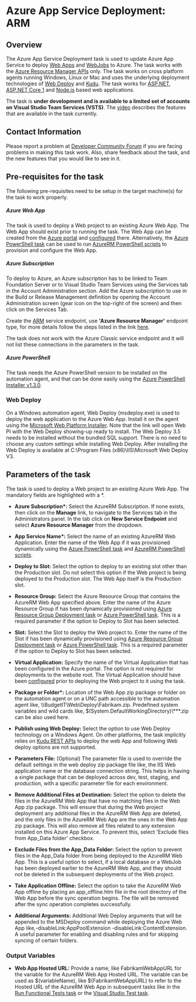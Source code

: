 #  Azure App Service Deployment: ARM 

## Overview

The Azure App Service Deployment task is used to update Azure App Service to deploy [Web Apps](https://azure.microsoft.com/en-in/documentation/articles/app-service-web-overview/) and [WebJobs](https://azure.microsoft.com/en-us/blog/webjobs-goes-into-full-production/) to Azure. The task works with the [Azure Resource Manager APIs](https://msdn.microsoft.com/en-us/library/azure/dn790568.aspx) only. The task works on cross platform agents running Windows, Linux or Mac and uses the underlying deployment technologies of [Web Deploy](https://www.iis.net/downloads/microsoft/web-deploy) and [Kudu](https://github.com/projectkudu/kudu/wiki/REST-API).
The task works for [ASP.NET](https://www.visualstudio.com/en-us/docs/release/examples/azure/azure-web-apps-from-build-and-release-hubs), [ASP.NET Core 1](https://www.visualstudio.com/en-us/docs/release/examples/azure/aspnet-core10-azure-web-apps) and [Node.js](https://www.visualstudio.com/en-us/docs/release/examples/nodejs/node-to-azure-webapps) based web applications.

The task is **under development and is available to a limited set of accounts on Visual Studio Team Services (VSTS)**. The [video](https://www.youtube.com/watch?v=uQ2qCmaZ_Ag&feature=youtu.be) describes the features that are available in the task currently.

## Contact Information

Please report a problem at [Developer Community Forum](https://developercommunity.visualstudio.com/spaces/21/index.html) if you are facing problems in making this task work. Also, share feedback about the task, and the new features that you would like to see in it.

## Pre-requisites for the task

The following pre-requisites need to be setup in the target machine(s) for the task to work properly.

##### Azure Web App

The task is used to deploy a Web  project to an existing Azure Web App. The Web App should exist prior to running the task. The Web App can be created from the [Azure portal](https://azure.microsoft.com/en-in/documentation/videos/azure-app-service-web-apps-with-yochay-kiriaty/) and [configured](https://azure.microsoft.com/en-us/documentation/articles/web-sites-configure/) there. Alternatively, the [Azure PowerShell task](https://github.com/Microsoft/vsts-tasks/tree/master/Tasks/AzurePowerShell) can be used to run [AzureRM PowerShell scripts](https://msdn.microsoft.com/en-us/library/mt619237.aspx) to provision and configure the Web App.

##### Azure Subscription

To deploy to Azure, an Azure subscription has to be linked to Team Foundation Server or to Visual Studio Team Services using the Services tab in the Account Administration section. Add the Azure subscription to use in the Build or Release Management definition by opening the Account Administration screen (gear icon on the top-right of the screen) and then click on the Services Tab.

Create the [ARM](https://azure.microsoft.com/en-in/documentation/articles/resource-group-overview/) service endpoint, use **'Azure Resource Manager'** endpoint type, for more details follow the steps listed in the link [here](https://go.microsoft.com/fwlink/?LinkID=623000&clcid=0x409).

The task does not work with the Azure Classic service endpoint and it will not list these connections in the parameters in the task.

##### Azure PowerShell

The task needs the Azure PowerShell version to be installed on the automation agent, and that can be done easily using the [Azure PowerShell Installer v1.3.0](https://github.com/Azure/azure-powershell/releases/tag/v1.3.0-March2016).

### Web Deploy

On a Windows automation agent, Web Deploy (msdeploy.exe) is used to deploy the web application to the Azure Web App.  Install it on the agent using the [Microsoft Web Platform Installer](https://www.microsoft.com/web/gallery/install.aspx?appid=wdeploynosmo). Note that the link will open Web PI with the Web Deploy showing-up ready to install. The Web Deploy 3.5 needs to be installed without the bundled SQL support. There is no need to choose any custom settings while installing Web Deploy. After installing the Web Deploy is available at C:\\Program Files (x86)\\IIS\\Microsoft Web Deploy V3.

## Parameters of the task

The task is used to deploy a Web  project to an existing Azure Web App. The mandatory fields are highlighted with a *.

* **Azure Subscription\*:** Select the AzureRM Subscription. If none exists, then click on the **Manage** link, to navigate to the Services tab in the Administrators panel. In the tab click on **New Service Endpoint** and select **Azure Resource Manager** from the dropdown.

* **App Service Name\*:** Select the name of an existing AzureRM Web Application. Enter the name of the Web App if it was provisioned dynamically using the [Azure PowerShell task](https://github.com/Microsoft/vsts-tasks/tree/master/Tasks/AzurePowerShell) and [AzureRM PowerShell scripts](https://msdn.microsoft.com/en-us/library/mt619237.aspx).

* **Deploy to Slot:** Select the option to deploy to an existing slot other than the Production slot. Do not select this option if the Web project is being deployed to the Production slot. The Web App itself is the Production slot.

* **Resource Group:** Select the Azure Resource Group that contains the AzureRM Web App specified above. Enter the name of the Azure Resource Group if has been dynamically provisioned using [Azure Resource Group Deployment task](https://github.com/Microsoft/vsts-tasks/tree/master/Tasks/DeployAzureResourceGroup) or [Azure PowerShell task](https://github.com/Microsoft/vsts-tasks/tree/master/Tasks/AzurePowerShell). This is a required parameter if the option to Deploy to Slot has been selected.

* **Slot:** Select the Slot to deploy the Web project to. Enter the name of the Slot if has been dynamically provisioned using [Azure Resource Group Deployment task](https://github.com/Microsoft/vsts-tasks/tree/master/Tasks/DeployAzureResourceGroup) or [Azure PowerShell task](https://github.com/Microsoft/vsts-tasks/tree/master/Tasks/AzurePowerShell). This is a required parameter if the option to Deploy to Slot has been selected.

* **Virtual Application:** Specify the name of the Virtual Application that has been configured in the Azure portal. The option is not required for deployments to the website root. The Virtual Application should have been [configured](https://azure.microsoft.com/en-us/documentation/articles/web-sites-configure/) prior to deploying the Web project to it using the task.

* **Package or Folder\*:** Location of the Web App zip package or folder on the automation agent or on a UNC path accessible to the automation agent like, \\\\BudgetIT\\Web\\Deploy\\Fabrikam.zip. Predefined system variables and wild cards like, $(System.DefaultWorkingDirectory)\\\***.zip can be also used here.

* **Publish using Web Deploy:** Select the option to use Web Deploy technology on a Windows Agent. On other platforms, the task implicitly relies on [Kudu REST APIs](https://github.com/projectkudu/kudu/wiki/REST-API) to deploy the web App and following Web deploy options are not supported.

* **Parameters File:** (Optional) The parameter file is used to override the default settings in the web deploy zip package file like, the IIS Web application name or the database connection string. This helps in having a single package that can be deployed across dev, test, staging, and production, with a specific parameter file for each environment.

* **Remove Additional Files at Destination:** Select the option to delete the files in the AzureRM Web App that have no matching files in the Web App zip package. This will ensure that during the Web project deployment any additional files in the AzureRM Web App are deleted, and the only files in the AzureRM Web App are the ones in the Web App zip package. This will also remove all files related to any extension installed on this Azure App Service. To prevent this, select 'Exclude files from App_Data folder' checkbox.

* **Exclude Files from the App_Data Folder:** Select the option to prevent files in the App_Data folder from being deployed to the AzureRM Web App. This is a useful option to select, if a local database or a WebJob has been deployed earlier to the AzureRM Web App, and they should not be deleted in the subsequent deployments of the Web project.

* **Take Application Offline:** Select the option to take the AzureRM Web App offline by placing an app_offline.htm file in the root directory of the Web App before the sync operation begins. The file will be removed after the sync operation completes successfully.

* **Additional Arguments:** Additional Web Deploy arguments that will be appended to the MSDeploy command while deploying the Azure Web App like,-disableLink:AppPoolExtension -disableLink:ContentExtension. A useful parameter for enabling and disabling rules and for skipping syncing of certain folders.

### Output Variables

* **Web App Hosted URL:** Provide a name, like FabrikamWebAppURL for the variable for the AzureRM Web App Hosted URL. The variable can be used as $(variableName), like $(FabrikamWebAppURL) to refer to the Hosted URL of the AzureRM Web App in subsequent tasks like in the [Run Functional Tests task](https://github.com/Microsoft/vsts-tasks/tree/master/Tasks/RunDistributedTests) or the [Visual Studio Test task](https://github.com/Microsoft/vsts-tasks/tree/master/Tasks/VsTest).
